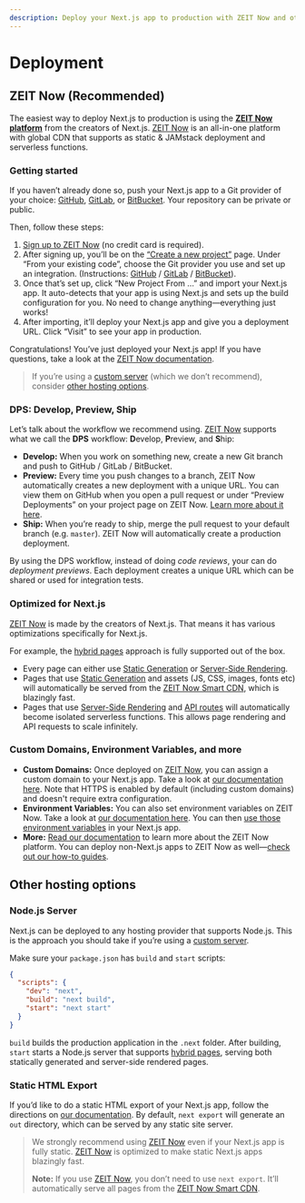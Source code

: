 ```yaml
---
description: Deploy your Next.js app to production with ZEIT Now and other hosting options.
---
```


# Deployment

## ZEIT Now (Recommended)

The easiest way to deploy Next.js to production is using the **[ZEIT Now platform](https://zeit.co)** from the creators of Next.js. [ZEIT Now](https://zeit.co) is an all-in-one platform with global CDN that supports as static & JAMstack deployment and serverless functions.

### Getting started

If you haven’t already done so, push your Next.js app to a Git provider of your choice: [GitHub](http://github.com/), [GitLab](https://gitlab.com/), or [BitBucket](https://bitbucket.org/). Your repository can be private or public.

Then, follow these steps:

1. [Sign up to ZEIT Now](https://zeit.co/signup) (no credit card is required).
2. After signing up, you’ll be on the [“Create a new project”](https://zeit.co/new) page. Under “From your existing code”, choose the Git provider you use and set up an integration. (Instructions: [GitHub](https://zeit.co/docs/v2/git-integrations/zeit-now-for-github) / [GitLab](https://zeit.co/docs/v2/git-integrations/zeit-now-for-gitlab) / [BitBucket](https://zeit.co/docs/v2/git-integrations/zeit-now-for-bitbucket)).
3. Once that’s set up, click “New Project From …” and import your Next.js app. It auto-detects that your app is using Next.js and sets up the build configuration for you. No need to change anything—everything just works!
4. After importing, it’ll deploy your Next.js app and give you a deployment URL. Click “Visit” to see your app in production.

Congratulations! You’ve just deployed your Next.js app! If you have questions, take a look at the [ZEIT Now documentation](https://zeit.co/docs).

> If you’re using a [custom server](/docs/advanced-features/custom-server.md) (which we don’t recommend), consider [other hosting options](#other-hosting-options).

### DPS: Develop, Preview, Ship

Let’s talk about the workflow we recommend using. [ZEIT Now](https://zeit.co) supports what we call the **DPS** workflow: **D**evelop, **P**review, and **S**hip:

- **Develop:** When you work on something new, create a new Git branch and push to GitHub / GitLab / BitBucket.
- **Preview:** Every time you push changes to a branch, ZEIT Now automatically creates a new deployment with a unique URL. You can view them on GitHub when you open a pull request or under “Preview Deployments” on your project page on ZEIT Now. [Learn more about it here](https://zeit.co/features/deployment-previews).
- **Ship:** When you’re ready to ship, merge the pull request to your default branch (e.g. `master`). ZEIT Now will automatically create a production deployment.

By using the DPS workflow, instead of doing _code reviews_, your can do _deployment previews_. Each deployment creates a unique URL which can be shared or used for integration tests.

### Optimized for Next.js

[ZEIT Now](https://zeit.co) is made by the creators of Next.js. That means it has various optimizations specifically for Next.js.

For example, the [hybrid pages](/docs/basic-features/pages.md) approach is fully supported out of the box.

- Every page can either use [Static Generation](/docs/basic-features/pages.md#static-generation) or [Server-Side Rendering](/docs/basic-features/pages.md#server-side-rendering).
- Pages that use [Static Generation](/docs/basic-features/pages.md#static-generation) and assets (JS, CSS, images, fonts etc) will automatically be served from the [ZEIT Now Smart CDN](https://zeit.co/smart-cdn), which is blazingly fast.
- Pages that use [Server-Side Rendering](/docs/basic-features/pages.md#server-side-rendering) and [API routes](/docs/api-routes/introduction.md) will automatically become isolated serverless functions. This allows page rendering and API requests to scale infinitely.

### Custom Domains, Environment Variables, and more

- **Custom Domains:** Once deployed on [ZEIT Now](https://zeit.co), you can assign a custom domain to your Next.js app. Take a look at [our documentation here](https://zeit.co/docs/v2/custom-domains). Note that HTTPS is enabled by default (including custom domains) and doesn't require extra configuration.
- **Environment Variables:** You can also set environment variables on ZEIT Now. Take a look at [our documentation here](https://zeit.co/docs/v2/build-step#using-environment-variables-and-secrets). You can then [use those environment variables](/docs/api-reference/next.config.js/environment-variables.md) in your Next.js app.
- **More:** [Read our documentation](https://zeit.co/docs) to learn more about the ZEIT Now platform. You can deploy non-Next.js apps to ZEIT Now as well—[check out our how-to guides](https://zeit.co/guides).

## Other hosting options

### Node.js Server

Next.js can be deployed to any hosting provider that supports Node.js. This is the approach you should take if you’re using a [custom server](/docs/advanced-features/custom-server.md).

Make sure your `package.json` has `build` and `start` scripts:

```json
{
  "scripts": {
    "dev": "next",
    "build": "next build",
    "start": "next start"
  }
}
```

`build` builds the production application in the `.next` folder. After building, `start` starts a Node.js server that supports [hybrid pages](/docs/basic-features/pages.md), serving both statically generated and server-side rendered pages.

>

### Static HTML Export

If you’d like to do a static HTML export of your Next.js app, follow the directions on [our documentation](/docs/advanced-features/static-html-export.md). By default, `next export` will generate an `out` directory, which can be served by any static site server.

> We strongly recommend using [ZEIT Now](https://zeit.co/) even if your Next.js app is fully static. [ZEIT Now](https://zeit.co/) is optimized to make static Next.js apps blazingly fast.
>
> **Note:** If you use [ZEIT Now](https://zeit.co/), you don’t need to use `next export`. It’ll automatically serve all pages from the [ZEIT Now Smart CDN](https://zeit.co/smart-cdn).
